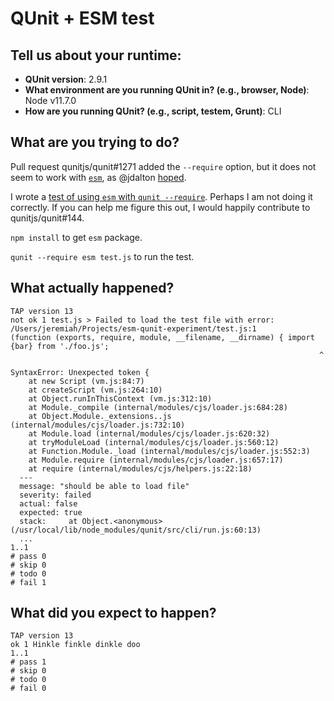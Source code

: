 # QUnit + ESM test

## Tell us about your runtime:

* **QUnit version**: 2.9.1
* **What environment are you running QUnit in? (e.g., browser, Node)**: Node v11.7.0
* **How are you running QUnit? (e.g., script, testem, Grunt)**: CLI

## What are you trying to do?

Pull request qunitjs/qunit#1271 added the `--require` option, but it does not seem to work with [`esm`](https://www.npmjs.com/package/esm), as @jdalton [hoped](https://github.com/qunitjs/qunit/pull/1271#issuecomment-376379279).

I wrote a [test of using `esm` with `qunit --require`](https://github.com/jeremiahlee/esm-qunit-experiment). Perhaps I am not doing it correctly. If you can help me figure this out, I would happily contribute to qunitjs/qunit#144.

`npm install` to get `esm` package.

`qunit --require esm test.js` to run the test.

## What actually happened?

```
TAP version 13
not ok 1 test.js > Failed to load the test file with error:
/Users/jeremiah/Projects/esm-qunit-experiment/test.js:1
(function (exports, require, module, __filename, __dirname) { import {bar} from './foo.js';
                                                                     ^

SyntaxError: Unexpected token {
    at new Script (vm.js:84:7)
    at createScript (vm.js:264:10)
    at Object.runInThisContext (vm.js:312:10)
    at Module._compile (internal/modules/cjs/loader.js:684:28)
    at Object.Module._extensions..js (internal/modules/cjs/loader.js:732:10)
    at Module.load (internal/modules/cjs/loader.js:620:32)
    at tryModuleLoad (internal/modules/cjs/loader.js:560:12)
    at Function.Module._load (internal/modules/cjs/loader.js:552:3)
    at Module.require (internal/modules/cjs/loader.js:657:17)
    at require (internal/modules/cjs/helpers.js:22:18)
  ---
  message: "should be able to load file"
  severity: failed
  actual: false
  expected: true
  stack:     at Object.<anonymous> (/usr/local/lib/node_modules/qunit/src/cli/run.js:60:13)
  ...
1..1
# pass 0
# skip 0
# todo 0
# fail 1
```

## What did you expect to happen?

```
TAP version 13
ok 1 Hinkle finkle dinkle doo
1..1
# pass 1
# skip 0
# todo 0
# fail 0
```




